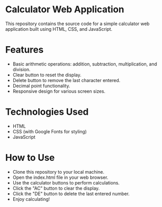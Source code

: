 # Calculator Web Application

This repository contains the source code for a simple calculator web application built using HTML, CSS, and JavaScript.

# Features
- Basic arithmetic operations: addition, subtraction, multiplication, and division.
- Clear button to reset the display.
- Delete button to remove the last character entered.
- Decimal point functionality.
- Responsive design for various screen sizes.
# Technologies Used
- HTML
- CSS (with Google Fonts for styling)
- JavaScript
# How to Use
- Clone this repository to your local machine.
- Open the index.html file in your web browser.
- Use the calculator buttons to perform calculations.
- Click the "AC" button to clear the display.
- Click the "DE" button to delete the last entered number.
- Enjoy calculating!
